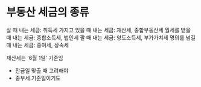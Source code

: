 # 부동산 세금의 종류

살 때 내는 세금: 취득세
가지고 있을 때 내는 세금: 재산세, 종합부동산세
월세를 받을 때 내는 세금: 종합소득세, 법인세
팔 때 내는 세금: 양도소득세, 부가가치세
명의를 넘길 때 내는 세금: 증여세, 상속세

재산세는 '6월 1일' 기준임
* 잔금일 맞출 때 고려해야 
* 종부세 기준일이기도 